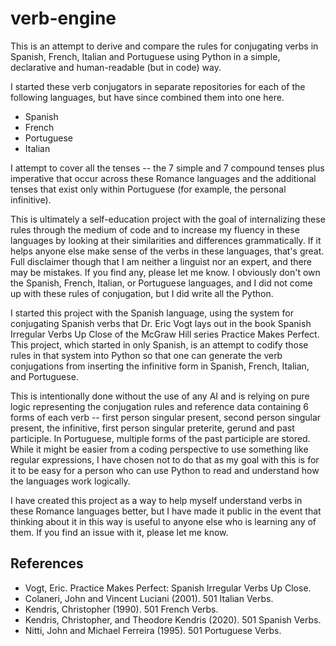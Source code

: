 # verb-engine
This is an attempt to derive and compare the rules for conjugating verbs in Spanish, French, Italian and Portuguese using Python in a simple, declarative and human-readable (but in code) way.

I started these verb conjugators in separate repositories for each of the following languages, but have since combined them into one here. 
 
- Spanish 
- French
- Portuguese
- Italian 

I attempt to cover all the tenses -- the 7 simple and 7 compound tenses plus imperative that occur across these Romance languages and the additional tenses that exist only within Portuguese (for example, the personal infinitive). 

 This is ultimately a self-education project with the goal of internalizing these rules through the medium of code and to increase my fluency in these languages by looking at their similarities and differences grammatically. If it helps anyone else make sense of the verbs in these languages, that's great. Full disclaimer though that I am neither a linguist nor an expert, and there may be mistakes. If you find any, please let me know. I obviously don't own the Spanish, French, Italian, or Portuguese languages, and I did not come up with these rules of conjugation, but I did write all the Python.   

 I started this project with the Spanish language, using the system for conjugating Spanish verbs that Dr. Eric Vogt lays out in the book Spanish Irregular Verbs Up Close of the McGraw Hill series Practice Makes Perfect. This project, which started in only Spanish, is an attempt to codify those rules in that system into Python so that one can generate the verb conjugations from inserting the infinitive form in Spanish, French, Italian, and Portuguese. 
 
 This is intentionally done without the use of any AI and is relying on pure logic representing the conjugation rules and reference data containing 6 forms of each verb -- first person singular present, second person singular present, the infinitive, first person singular preterite, gerund and past participle. In Portuguese, multiple forms of the past participle are stored. While it might be easier from a coding perspective to use something like regular expressions, I have chosen not to do that as my goal with this is for it to be easy for a person who can use Python to read and understand how the languages work logically.

I have created this project as a way to help myself understand verbs in these Romance languages better, but I have made it public in the event that thinking about it in this way is useful to anyone else who is learning any of them. If you find an issue with it, please let me know. 

 ## References 

- Vogt, Eric. Practice Makes Perfect: Spanish Irregular Verbs Up Close.  
- Colaneri, John and Vincent Luciani (2001). 501 Italian Verbs.
- Kendris, Christopher (1990). 501 French Verbs. 
- Kendris, Christopher, and Theodore Kendris (2020). 501 Spanish Verbs.
- Nitti, John and Michael Ferreira (1995). 501 Portuguese Verbs.
